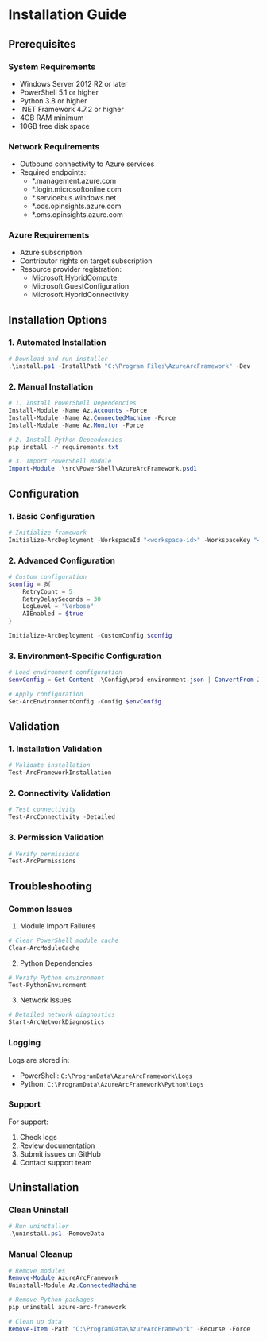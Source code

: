 # Installation Guide

## Prerequisites

### System Requirements
- Windows Server 2012 R2 or later
- PowerShell 5.1 or higher
- Python 3.8 or higher
- .NET Framework 4.7.2 or higher
- 4GB RAM minimum
- 10GB free disk space

### Network Requirements
- Outbound connectivity to Azure services
- Required endpoints:
  - *.management.azure.com
  - *.login.microsoftonline.com
  - *.servicebus.windows.net
  - *.ods.opinsights.azure.com
  - *.oms.opinsights.azure.com

### Azure Requirements
- Azure subscription
- Contributor rights on target subscription
- Resource provider registration:
  - Microsoft.HybridCompute
  - Microsoft.GuestConfiguration
  - Microsoft.HybridConnectivity

## Installation Options

### 1. Automated Installation

```powershell
# Download and run installer
.\install.ps1 -InstallPath "C:\Program Files\AzureArcFramework" -Dev
```

### 2. Manual Installation

```powershell
# 1. Install PowerShell Dependencies
Install-Module -Name Az.Accounts -Force
Install-Module -Name Az.ConnectedMachine -Force
Install-Module -Name Az.Monitor -Force

# 2. Install Python Dependencies
pip install -r requirements.txt

# 3. Import PowerShell Module
Import-Module .\src\PowerShell\AzureArcFramework.psd1
```

## Configuration

### 1. Basic Configuration
```powershell
# Initialize framework
Initialize-ArcDeployment -WorkspaceId "<workspace-id>" -WorkspaceKey "<workspace-key>"
```

### 2. Advanced Configuration
```powershell
# Custom configuration
$config = @{
    RetryCount = 5
    RetryDelaySeconds = 30
    LogLevel = "Verbose"
    AIEnabled = $true
}

Initialize-ArcDeployment -CustomConfig $config
```

### 3. Environment-Specific Configuration
```powershell
# Load environment configuration
$envConfig = Get-Content .\Config\prod-environment.json | ConvertFrom-Json

# Apply configuration
Set-ArcEnvironmentConfig -Config $envConfig
```

## Validation

### 1. Installation Validation
```powershell
# Validate installation
Test-ArcFrameworkInstallation
```

### 2. Connectivity Validation
```powershell
# Test connectivity
Test-ArcConnectivity -Detailed
```

### 3. Permission Validation
```powershell
# Verify permissions
Test-ArcPermissions
```

## Troubleshooting

### Common Issues

1. Module Import Failures
```powershell
# Clear PowerShell module cache
Clear-ArcModuleCache
```

2. Python Dependencies
```powershell
# Verify Python environment
Test-PythonEnvironment
```

3. Network Issues
```powershell
# Detailed network diagnostics
Start-ArcNetworkDiagnostics
```

### Logging

Logs are stored in:
- PowerShell: `C:\ProgramData\AzureArcFramework\Logs`
- Python: `C:\ProgramData\AzureArcFramework\Python\Logs`

### Support

For support:
1. Check logs
2. Review documentation
3. Submit issues on GitHub
4. Contact support team

## Uninstallation

### Clean Uninstall
```powershell
# Run uninstaller
.\uninstall.ps1 -RemoveData
```

### Manual Cleanup
```powershell
# Remove modules
Remove-Module AzureArcFramework
Uninstall-Module Az.ConnectedMachine

# Remove Python packages
pip uninstall azure-arc-framework

# Clean up data
Remove-Item -Path "C:\ProgramData\AzureArcFramework" -Recurse -Force
```